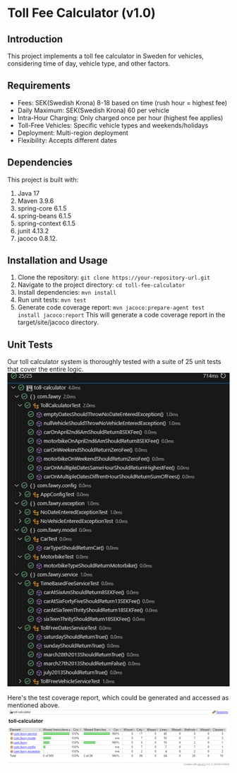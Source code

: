 # Toll Fee Calculator (v1.0)

## Introduction
This project implements a toll fee calculator in Sweden for vehicles, considering time of day, vehicle type, and other factors.

## Requirements
* Fees: SEK(Swedish Krona) 8-18 based on time (rush hour = highest fee)
* Daily Maximum: SEK(Swedish Krona) 60 per vehicle
* Intra-Hour Charging: Only charged once per hour (highest fee applies)
* Toll-Free Vehicles: Specific vehicle types and weekends/holidays
* Deployment: Multi-region deployment
* Flexibility: Accepts different dates

## Dependencies
This project is built with:
1. Java 17
2. Maven 3.9.6
3. spring-core 6.1.5
4. spring-beans 6.1.5
5. spring-context 6.1.5
6. junit 4.13.2
7. jacoco 0.8.12.

## Installation and Usage
1. Clone the repository: ```git clone https://your-repository-url.git```
2.  Navigate to the project directory: ```cd toll-fee-calculator```
3. Install dependencies: ```mvn install```
4. Run unit tests: ```mvn test```
5. Generate code coverage report: ```mvn jacoco:prepare-agent test install jacoco:report``` This will generate a code coverage report in the target/site/jacoco directory.


## Unit Tests
Our toll calculator system is thoroughly tested with a suite of 25 unit tests that cover the entire logic.  
![Unit Tests](pics/unit_tests.png)

Here's the test coverage report, which could be generated and accessed as mentioned above.  
![alt text](pics/test_coverage.png)